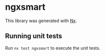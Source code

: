 # ngxsmart

This library was generated with [Nx](https://nx.dev).

## Running unit tests

Run `nx test ngxsmart` to execute the unit tests.
